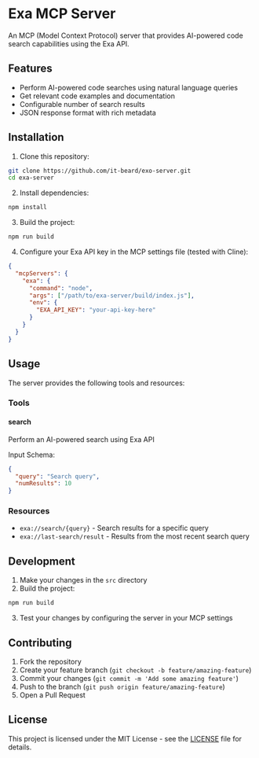 # Exa MCP Server

An MCP (Model Context Protocol) server that provides AI-powered code search capabilities using the Exa API.

## Features

- Perform AI-powered code searches using natural language queries
- Get relevant code examples and documentation
- Configurable number of search results
- JSON response format with rich metadata

## Installation

1. Clone this repository:
```bash
git clone https://github.com/it-beard/exo-server.git
cd exa-server
```

2. Install dependencies:
```bash
npm install
```

3. Build the project:
```bash
npm run build
```

4. Configure your Exa API key in the MCP settings file (tested with Cline):
```json
{
  "mcpServers": {
    "exa": {
      "command": "node",
      "args": ["/path/to/exa-server/build/index.js"],
      "env": {
        "EXA_API_KEY": "your-api-key-here"
      }
    }
  }
}
```

## Usage

The server provides the following tools and resources:

### Tools

#### search
Perform an AI-powered search using Exa API

Input Schema:
```json
{
  "query": "Search query",
  "numResults": 10
}
```

### Resources

- `exa://search/{query}` - Search results for a specific query
- `exa://last-search/result` - Results from the most recent search query

## Development

1. Make your changes in the `src` directory
2. Build the project:
```bash
npm run build
```
3. Test your changes by configuring the server in your MCP settings

## Contributing

1. Fork the repository
2. Create your feature branch (`git checkout -b feature/amazing-feature`)
3. Commit your changes (`git commit -m 'Add some amazing feature'`)
4. Push to the branch (`git push origin feature/amazing-feature`)
5. Open a Pull Request

## License

This project is licensed under the MIT License - see the [LICENSE](LICENSE) file for details.
